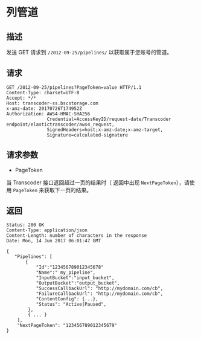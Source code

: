 # 列管道

## 描述
发送 GET 请求到 `/2012-09-25/pipelines/` 以获取属于您账号的管道。

## 请求
```
GET /2012-09-25/pipelines?PageToken=value HTTP/1.1
Content-Type: charset=UTF-8
Accept: */*
Host: transcoder-ss.bscstorage.com
x-amz-date: 20170726T174952Z
Authorization: AWS4-HMAC-SHA256
               Credential=AccessKeyID/request-date/Transcoder endpoint/elastictranscoder/aws4_request,
               SignedHeaders=host;x-amz-date;x-amz-target,
               Signature=calculated-signature
```

## 请求参数

- PageToken

当 Transcoder 接口返回超过一页的结果时（ 返回中出现 `NextPageToken`），请使用 `PageToken` 来获取下一页的结果。

## 返回
```
Status: 200 OK
Content-Type: application/json
Content-Length: number of characters in the response
Date: Mon, 14 Jun 2017 06:01:47 GMT

{
   "Pipelines": [
       {
           "Id":"123456789012345678"
           "Name":" my_pipeline",
           "InputBucket":"input_bucket",
           "OutputBucket":"output_bucket",
           "SuccessCallbackUrl": "http://mydomain.com/cb",
           "FailureCallbackUrl": "http://mydomain.com/cb",
           "ContentConfig": {...},
           "Status": "Active|Paused",
        },
        { ... }
    ],
    "NextPageToken": "123456789012345679"
}
```
